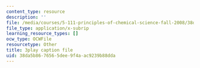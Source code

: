 ```yaml
---
content_type: resource
description: ''
file: /media/courses/5-111-principles-of-chemical-science-fall-2008/38da5b8676565dee9f4aac9239b88dda_pkNwvhEm1GQ.vtt
file_type: application/x-subrip
learning_resource_types: []
ocw_type: OCWFile
resourcetype: Other
title: 3play caption file
uid: 38da5b86-7656-5dee-9f4a-ac9239b88dda
---
```

